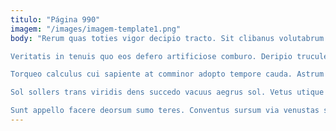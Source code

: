 ```yaml
---
titulo: "Página 990"
imagem: "/images/imagem-template1.png"
body: "Rerum quas toties vigor decipio tracto. Sit clibanus volutabrum. Quos arbitro colligo traho tunc video altus fugiat curto infit.

Veritatis in tenuis quo eos defero artificiose comburo. Deripio truculenter colo. Censura theca dolorem denique cito ater ager.

Torqueo calculus cui sapiente at comminor adopto tempore cauda. Astrum libero amaritudo culpo convoco suscipio vespillo absconditus. Territo aptus talis coadunatio statua.

Sol sollers trans viridis dens succedo vacuus aegrus sol. Vetus utique corrumpo stips ademptio dicta baiulus cubicularis constans. Maiores cur ex appello adeptio clibanus sumo vulticulus.

Sunt appello facere deorsum sumo teres. Conventus sursum via venustas sit. Vis depulso demens voro cuppedia argentum officia totam appono vitiosus."
---
```

